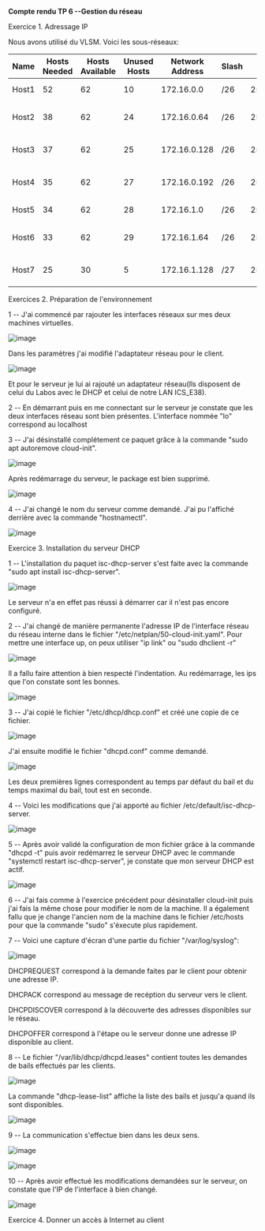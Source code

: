 **Compte rendu TP 6 --Gestion du réseau**

Exercice 1. Adressage IP

Nous avons utilisé du VLSM. Voici les sous-réseaux:

| Name  | Hosts Needed | Hosts Available | Unused Hosts | Network Address | Slash | Mask            | Usable Range                | Broadcast    |
|-------|--------------|-----------------|--------------|-----------------|-------|-----------------|-----------------------------|--------------|
| Host1 | 52           | 62              | 10           | 172.16.0.0      | /26   | 255.255.255.192 | 172.16.0.1 - 172.16.0.62    | 172.16.0.63  |
| Host2 | 38           | 62              | 24           | 172.16.0.64     | /26   | 255.255.255.192 | 172.16.0.65 - 172.16.0.126  | 172.16.0.127 |
| Host3 | 37           | 62              | 25           | 172.16.0.128    | /26   | 255.255.255.192 | 172.16.0.129 - 172.16.0.190 | 172.16.0.191 |
| Host4 | 35           | 62              | 27           | 172.16.0.192    | /26   | 255.255.255.192 | 172.16.0.193 - 172.16.0.254 | 172.16.0.255 |
| Host5 | 34           | 62              | 28           | 172.16.1.0      | /26   | 255.255.255.192 | 172.16.1.1 - 172.16.1.62    | 172.16.1.63  |
| Host6 | 33           | 62              | 29           | 172.16.1.64     | /26   | 255.255.255.192 | 172.16.1.65 - 172.16.1.126  | 172.16.1.127 |
| Host7 | 25           | 30              | 5            | 172.16.1.128    | /27   | 255.255.255.224 | 172.16.1.129 - 172.16.1.158 | 172.16.1.159 |

Exercices 2. Préparation de l'environnement

1 -- J'ai commencé par rajouter les interfaces réseaux sur mes deux machines virtuelles.

![image](https://user-images.githubusercontent.com/104362418/193020186-2ff38e05-2418-4f5a-a247-b033b57f8365.png)

Dans les paramètres j'ai modifié l'adaptateur réseau pour le client.

![image](https://user-images.githubusercontent.com/104362418/193020402-b448c377-5128-43c2-96e0-c86ba6b75c90.png)

Et pour le serveur je lui ai rajouté un adaptateur réseau(Ils disposent de celui du Labos avec le DHCP et celui de notre LAN ICS_E38).

2 -- En démarrant puis en me connectant sur le serveur je constate que les deux interfaces réseau sont bien présentes. L'interface nommée "lo" correspond au localhost

3 -- J'ai désinstallé complétement ce paquet grâce à la commande "sudo apt autoremove cloud-init".

![image](https://user-images.githubusercontent.com/104362418/193023039-5aa6ff6b-e36e-44f9-a152-c3fbcc75d686.png)

Après redémarrage du serveur, le package est bien supprimé.

![image](https://user-images.githubusercontent.com/104362418/193023517-c8f61023-d01a-447e-8b7d-eb3d93e6a6b8.png)

4 -- J'ai changé le nom du serveur comme demandé. J'ai pu l'affiché derrière avec la commande "hostnamectl".

![image](https://user-images.githubusercontent.com/104362418/193024741-f89aa36d-91f4-4877-adcf-88bff329097f.png)

Exercice 3. Installation du serveur DHCP

1 -- L'installation du paquet isc-dhcp-server s'est faite avec la commande "sudo apt install isc-dhcp-server".

![image](https://user-images.githubusercontent.com/104362418/193025455-8ed6803b-e520-4742-8008-4749b77214dd.png)

Le serveur n'a en effet pas réussi à démarrer car il n'est pas encore configuré.

2 -- J'ai changé de manière permanente l'adresse IP de l'interface réseau du réseau interne dans le fichier "/etc/netplan/50-cloud-init.yaml". Pour mettre une interface up, on peux utiliser "ip link" ou "sudo dhclient -r"

![image](https://user-images.githubusercontent.com/104362418/193031621-2ece2596-3f61-44ac-8b8e-ec16e7753426.png)

Il a fallu faire attention à bien respecté l'indentation.
Au redémarrage, les ips que l'on constate sont les bonnes.

![image](https://user-images.githubusercontent.com/104362418/193032096-af4a4f74-4d31-4b67-bc8f-3fd613992e87.png)

3 -- J'ai copié le fichier "/etc/dhcp/dhcp.conf" et créé une copie de ce fichier. 

![image](https://user-images.githubusercontent.com/104362418/193033555-4dd9897f-dc31-4a22-949d-c7c933a314ec.png)

J'ai ensuite modifié le fichier "dhcpd.conf" comme demandé.

![image](https://user-images.githubusercontent.com/104362418/193036271-9deb267c-fc09-4faa-b493-b4eafd4364e8.png)

Les deux premières lignes correspondent au temps par défaut du bail et du temps maximal du bail, tout est en seconde.

4 -- Voici les modifications que j'ai apporté au fichier /etc/default/isc-dhcp-server.

![image](https://user-images.githubusercontent.com/104362418/193037699-38f50db8-a7bd-4e8e-84f6-2b58dbdc3229.png)

5 -- Après avoir validé la configuration de mon fichier grâce à la commande "dhcpd -t" puis avoir redémarrez le serveur DHCP avec le commande "systemctl restart isc-dhcp-server", je constate que mon serveur DHCP est actif.

![image](https://user-images.githubusercontent.com/104362418/193038165-93c41908-c621-4c88-b887-a64acbee3573.png)

6 -- J'ai fais comme à l'exercice précédent pour désinstaller cloud-init puis j'ai fais la même chose pour modifier le nom de la machine. Il a également fallu que je change l'ancien nom de la machine dans le fichier /etc/hosts pour que la commande "sudo" s'éxecute plus rapidement.

7 -- Voici une capture d'écran d'une partie du fichier "/var/log/syslog":

![image](https://user-images.githubusercontent.com/104362418/193048080-8cd2fea2-15d9-4d15-8d67-b82dcf32841c.png)

DHCPREQUEST correspond à la demande faites par le client pour obtenir une adresse IP.

DHCPACK correspond au message de recéption du serveur vers le client.

DHCPDISCOVER correspond à la découverte des adresses disponibles sur le réseau.

DHCPOFFER correspond à l'étape ou le serveur donne une adresse IP disponible au client.

8 -- Le fichier "/var/lib/dhcp/dhcpd.leases" contient toutes les demandes de bails effectués par les clients.

![image](https://user-images.githubusercontent.com/104362418/193049826-4ddf59c7-608c-436b-b4d5-96a88fc2de91.png)

La commande "dhcp-lease-list" affiche la liste des bails et jusqu'a quand ils sont disponibles.

![image](https://user-images.githubusercontent.com/104362418/193050255-99576b00-3e51-442d-b479-86be3b3d3b0e.png)

9 -- La communication s'effectue bien dans les deux sens.

![image](https://user-images.githubusercontent.com/104362418/193050485-63cef397-c93d-4b5d-8602-2c8eadb5ca7b.png)

![image](https://user-images.githubusercontent.com/104362418/193050619-262ac29f-ad01-44e0-972b-0079039a47c7.png)

10 -- Après avoir effectué les modifications demandées sur le serveur, on constate que l'IP de l'interface à bien changé.

![image](https://user-images.githubusercontent.com/104362418/193056906-5162bc3f-f84d-4d29-aaf3-bc24d394b5c2.png)

Exercice 4. Donner un accès à Internet au client
